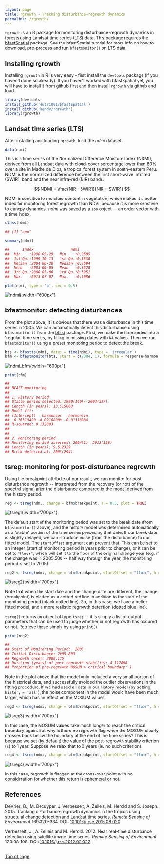 ```yaml
---
layout: page
title: rgrowth - Tracking disturbance-regrowth dynamics
permalink: /rgrowth/
---
```


<script type="text/x-mathjax-config">
    MathJax.Hub.Config({
      jax: ["input/TeX", "output/HTML-CSS"],
      tex2jax: {
        inlineMath: [ ['$', '$'] ],
        displayMath: [ ['$$', '$$'], ["\[", "\]"] ],
        processEscapes: true,
        skipTags: ['script', 'noscript', 'style', 'textarea', 'pre', 'code']
      }
      //,
      //displayAlign: "left",
      //displayIndent: "2em"
    });
</script>
<script src="http://cdn.mathjax.org/mathjax/latest/MathJax.js?config=TeX-AMS_HTML" type="text/javascript"></script>

`rgrowth` is an R package for monitoring disturbance-regrowth dynamics in forests using Landsat time series (LTS) data. This package requires the [bfastSpatial](http://github.com/dutri001/bfastSpatial) package. See the bfastSpatial tutorial for more info on how to download, pre-process and run `bfastmonitor()` on LTS data.

## Installing rgrowth

Installing `rgrowth` in R is very easy - first install the `devtools` package (if you haven't done so already). If you haven't worked with bfastSpatial yet, you will have to install it from github first and then install `rgrowth` via github and load.

```r
library(devtools)
install_github('dutri001/bfastSpatial')
install_github('bendv/rgrowth')
library(rgrowth)
```

## Landsat time series (LTS)

After installing and loading `rgrowth`, load the *ndmi* dataset.

```r
data(ndmi)
```

This is a time series of the Normalized Difference Moisture Index (NDMI), derived from all Landsat data with cloud-cover percentage lower than 80% over a site in Madre de Dios, a tropical forest system in south-eastern Peru. NDMI is the normalized difference between the first short-wave infrared (SWIR1) band and the near infra-red (NIR) bands.

$$ NDMI = \frac{NIR - SWIR1}{NIR + SWIR1} $$

NDMI is sensitive to moisture content in vegetation, which makes it a better index for monitoring forest regrowth than NDVI, because it is more senstivie to canopy dynamics. *ndmi* was saved as a `zoo` object -- an order vector with a time index.

```r
class(ndmi)
```

```r
## [1] "zoo"
```

```r
summary(ndmi)
```

```r
##      Index                 ndmi       
##  Min.   :1990-05-29   Min.   :0.0505  
##  1st Qu.:1999-10-13   1st Qu.:0.3338  
##  Median :2004-06-20   Median :0.3694  
##  Mean   :2003-09-05   Mean   :0.3528  
##  3rd Qu.:2008-05-06   3rd Qu.:0.3951  
##  Max.   :2013-07-07   Max.   :0.5086
```

```r
plot(ndmi, type = 'b', cex = 0.5)
```

![ndmi](../images/ndmi.png){:width="600px"}

## bfastmonitor: detecting disturbances

From the plot above, it is obvious that there was a disturbance in this time series in 2005. We can automatically detect this disturbance using `bfastmonitor()` from the [bfast](http://bfast.r-forge.r-project.org) package. First, we make the time series into a 'regular' time series, by filling in missing dates with `NA` values. Then we run `bfastmonitor()` using a preset monitoring period to detect the break.

```r
bts <- bfastts(ndmi, dates = time(ndmi), type = 'irregular')
bfm <- bfastmonitor(bts, start = c(2004, 1), formula = response~harmon, order = 1, plot = TRUE)
```

![ndmi_bfm](images/ndmi_bfm.png){:width="600px"}

```r
print(bfm)
```

```r
## 
## BFAST monitoring
## 
## 1. History period
## Stable period selected: 1990(149)--2003(337)
## Length (in years): 13.515068
## Model fit:
## (Intercept)   harmoncos   harmonsin 
##  0.36319420 -0.02168009 -0.01318084 
## R-squared: 0.132893
## 
## 
## 2. Monitoring period
## Monitoring period assessed: 2004(1)--2013(188)
## Length (in years): 9.512329
## Break detected at: 2005(294)
```

## tsreg: monitoring for post-disturbance regrowth

Using the breakpoint attribute of our result, we can monitor for post-disturbance regrowth -- interpreted from the recovery (or not) of the spectral signal after the disturbance compared to the model derived from the history period.

```r
reg <- tsreg(ndmi, change = bfm$breakpoint, h = 0.5, plot = TRUE)
```

![tsreg1](images/tsreg1.png){:width="700px"}

The default start of the monitoring period was set to the break date (from `bfastmonitor()` above), and the history model was determined automatically as a 'stable' portion of the time series preceding that date. If our break date is slightly delayed, we can introduce noise (from the disturbance) to our fitted model. The `startOffset` argument can prevent that. This can be set to an integer (start of monitoring period in years prior to change), or it can be set to `"floor"`, which will set it to the floor of the original change year (e.g. if the change was in 2005.500 -- half way through the year, the monitoring period is set to 2005).

```r
reg2 <- tsreg(ndmi, change = bfm$breakpoint, startOffset = "floor", h = 0.5, plot = TRUE)
```

![tsreg2](images/tsreg2.png){:width="700px"}

Note that when the start date and the change date are different, the change (breakpoint) is plotted as a dotted red line in addition to the start of the monitoring period (black dotted line). So, in this case, we have a better fitted model, and a more realistic regrowth detection (dotted blue line).

`tsreg()` returns an object of type `tsreg` -- it is simply a list of output parameters that can be used to judge whether or not regrowth has occured or not. Retrieve these simply by using `print()`

```r
print(reg2)
```

```r
## 
## Start of Monitoring Period:  2005
## Initial Disturbance: 2005.803
## Regrowth onset: 2009.175
## Duration (years) of post-regrowth stability: 4.117808
## Proportion of pre-regrowth MOSUM > critical boundary: 1
```

Note in the plot above that the model only included a very small portion of the historical data, and successfully avoided the outlier observations in the fitting procedure. If we had used all data in our history model (by setting `history = 'all'`), the noise component in the model would have been much larger, which has an effect on the MOSUM values.

```r
reg3 <- tsreg(ndmi, change = bfm$breakpoint, startOffset = "floor", h = 0.5, history='all', plot=TRUE)
```

![tsreg3](images/tsreg3.png){:width="700px"}

In this case, the MOSUM values take much longer to reach the critical boundary again. But why is there no regrowth flag when the MOSUM clearly crosses back below the boundary at the end of the time series? This is because we set (by default) the value of the post-regrowth stability criterion (`s`) to 1 year. Suppose we relax that to 0 years (ie. no such criterion).

```r
reg4 <- tsreg(ndmi, change = bfm$breakpoint, startOffset = "floor", h = 0.5, history='all', s=0, plot=TRUE)
```

![tsreg4](images/tsreg4.png){:width="700px"}

In this case, regrowth is flagged at the cross-over point with no consideration for whether this return is ephemeral or not.

## References

DeVries, B., M. Decuyper, J. Verbesselt, A. Zeileis, M. Herold and S. Joseph. 2015. Tracking disturbance-regrowth dynamics in the tropics using structural change detection and Landsat time series. *Remote Sensing of Environment* 169:320-334. DOI: [10.1016/j.rse.2015.08.020](http://doi.org/10.1016/j.rse.2015.08.020).

Verbesselt, J., A. Zeileis and M. Herold. 2012. Near real-time disturbance detection using satellite image time series. *Remote Sensing of Environment* 123:98-108. DOI: [10.1016/j.rse.2012.02.022](http://doi.org/10.1016/j.rse.2012.02.022).

<br>
<a href="#">Top of page</a>
